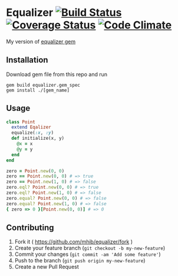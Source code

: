 # Equalizer [![Build Status](https://travis-ci.org/mhib/equalizer.svg)](https://travis-ci.org/mhib/equalizer) [![Coverage Status](https://coveralls.io/repos/mhib/equalizer/badge.png)](https://coveralls.io/r/mhib/equalizer) [![Code Climate](https://codeclimate.com/github/mhib/equalizer/badges/gpa.svg)](https://codeclimate.com/github/mhib/equalizer)

My version of [equalizer gem](https://github.com/dkubb/equalizer/)

## Installation

Download gem file from this repo and run
```
gem build equalizer.gem_spec
gem install ./[gem_name]
```
## Usage
```ruby
class Point
  extend Eqalizer
  equalize(:x, :y)
  def initialize(x, y)
    @x = x
    @y = y
  end
end

zero = Point.new(0, 0)
zero == Point.new(0, 0) # => true
zero == Point.new(1, 0) # => false
zero.eql? Point.new(0, 0) # => true
zero.eql? Point.new(1, 0) # => false
zero.equal? Point.new(0, 0) # => false
zero.equal? Point.new(1, 0) # => false
{ zero => 0 }[Point.new(0, 0)] # => 0
```
## Contributing

1. Fork it ( https://github.com/mhib/equalizer/fork )
2. Create your feature branch (`git checkout -b my-new-feature`)
3. Commit your changes (`git commit -am 'Add some feature'`)
4. Push to the branch (`git push origin my-new-feature`)
5. Create a new Pull Request
